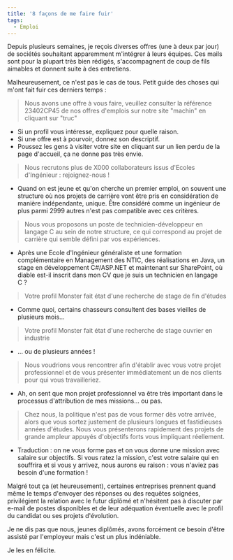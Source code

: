 ```yaml
---
title: '8 façons de me faire fuir'
tags:
  - Emploi
---
```


Depuis plusieurs semaines, je reçois diverses offres (une à deux par jour) de
sociétés souhaitant apparemment m'intégrer à leurs équipes. Ces mails sont pour
la plupart très bien rédigés, s'accompagnent de coup de fils aimables et donnent
suite à des entretiens.

Malheureusement, ce n'est pas le cas de tous. Petit guide des choses qui m'ont
fait fuir ces derniers temps&nbsp;:

> Nous avons une offre à vous faire, veuillez consulter la référence 23402CP45
> de nos offres d'emplois sur notre site "machin" en cliquant sur "truc"

- Si un profil vous intéresse, expliquez pour quelle raison.
- Si une offre est à pourvoir, donnez son descriptif.
- Poussez les gens à visiter votre site en cliquant sur un lien perdu de la page
  d'accueil, ça ne donne pas très envie.

> Nous recrutons plus de X000 collaborateurs issus d'Ecoles d'Ingénieur&nbsp;:
> rejoignez-nous&nbsp;!

- Quand on est jeune et qu'on cherche un premier emploi, on souvent une
  structure où nos projets de carrière vont être pris en considération de
  manière indépendante, unique. Être considéré comme un ingénieur de plus parmi
  2999 autres n'est pas compatible avec ces critères.

> Nous vous proposons un poste de technicien-développeur en langage C au sein de
> notre structure, ce qui correspond au projet de carrière qui semble défini par
> vos expériences.

- Après une Ecole d'Ingénieur généraliste et une formation complémentaire en
  Management des NTIC, des réalisations en Java, un stage en développement
  C#/ASP.NET et maintenant sur SharePoint, où diable est-il inscrit dans mon CV
  que je suis un technicien en langage C&nbsp;?

> Votre profil Monster fait état d'une recherche de stage de fin d'études

- Comme quoi, certains chasseurs consultent des bases vieilles de plusieurs
  mois…

> Votre profil Monster fait état d'une recherche de stage ouvrier en industrie

- … ou de plusieurs années&nbsp;!

> Nous voudrions vous rencontrer afin d'établir avec vous votre projet
> professionnel et de vous présenter immédiatement un de nos clients pour qui
> vous travailleriez.

- Ah, on sent que mon projet professionnel va être très important dans le
  processus d'attribution de mes missions… ou pas.

> Chez nous, la politique n'est pas de vous former dès votre arrivée, alors que
> vous sortez justement de plusieurs longues et fastidieuses années d'études.
> Nous vous présenterons rapidement des projets de grande ampleur appuyés
> d'objectifs forts vous impliquant réellement.

- Traduction&nbsp;: on ne vous forme pas et on vous donne une mission avec
  salaire sur objectifs. Si vous ratez la mission, c'est votre salaire qui en
  souffrira et si vous y arrivez, nous aurons eu raison : vous n'aviez pas
  besoin d'une formation !

Malgré tout ça (et heureusement), certaines entreprises prennent quand même le
temps d'envoyer des réponses ou des requêtes soignées, privilégient la relation
avec le futur diplômé et n'hésitent pas à discuter par e-mail de postes
disponibles et de leur adéquation éventuelle avec le profil du candidat ou ses
projets d'évolution.

Je ne dis pas que nous, jeunes diplômés, avons forcément ce besoin d'être
assisté par l'employeur mais c'est un plus indéniable.

Je les en félicite.
